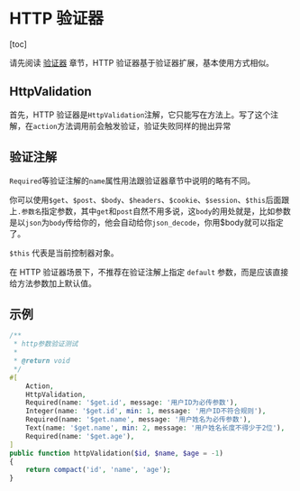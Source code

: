 # HTTP 验证器

[toc]

请先阅读 [验证器](/v3.0/components/validation/index.html) 章节，HTTP 验证器基于验证器扩展，基本使用方式相似。

## HttpValidation

首先，HTTP 验证器是`HttpValidation`注解，它只能写在方法上。写了这个注解，在`action`方法调用前会触发验证，验证失败同样的抛出异常

## 验证注解

`Required`等验证注解的`name`属性用法跟验证器章节中说明的略有不同。

你可以使用`$get`、`$post`、`$body`、`$headers`、`$cookie`、`$session`、`$this`后面跟上`.参数名`指定参数，其中`get`和`post`自然不用多说，这`body`的用处就是，比如参数是以`json`为`body`传给你的，他会自动给你`json_decode`，你用$body就可以指定了。

`$this` 代表是当前控制器对象。

在 HTTP 验证器场景下，不推荐在验证注解上指定 `default` 参数，而是应该直接给方法参数加上默认值。

## 示例

```php
/**
 * http参数验证测试
 * 
 * @return void
 */
#[
    Action,
    HttpValidation,
    Required(name: '$get.id', message: '用户ID为必传参数'),
    Integer(name: '$get.id', min: 1, message: '用户ID不符合规则'),
    Required(name: '$get.name', message: '用户姓名为必传参数'),
    Text(name: '$get.name', min: 2, message: '用户姓名长度不得少于2位'),
    Required(name: '$get.age'),
]
public function httpValidation($id, $name, $age = -1)
{
    return compact('id', 'name', 'age');
}
```
